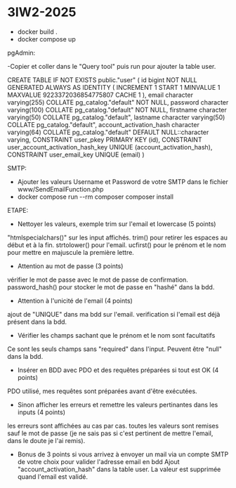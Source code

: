 # 3IW2-2025

- docker build .
- docker compose up

pgAdmin:

-Copier et coller dans le "Query tool" puis run pour ajouter la table user.

CREATE TABLE IF NOT EXISTS public."user"
(
    id bigint NOT NULL GENERATED ALWAYS AS IDENTITY ( INCREMENT 1 START 1 MINVALUE 1 MAXVALUE 9223372036854775807 CACHE 1 ),
    email character varying(255) COLLATE pg_catalog."default" NOT NULL,
    password character varying(100) COLLATE pg_catalog."default" NOT NULL,
    firstname character varying(50) COLLATE pg_catalog."default",
    lastname character varying(50) COLLATE pg_catalog."default",
    account_activation_hash character varying(64) COLLATE pg_catalog."default" DEFAULT NULL::character varying,
    CONSTRAINT user_pkey PRIMARY KEY (id),
    CONSTRAINT user_account_activation_hash_key UNIQUE (account_activation_hash),
    CONSTRAINT user_email_key UNIQUE (email)
)


SMTP:

- Ajouter les valeurs Username et Password de votre SMTP dans le fichier www/SendEmailFunction.php
- docker compose run --rm composer composer install



ETAPE:
- Nettoyer les valeurs, exemple trim sur l'email et lowercase (5 points)

"htmlspecialchars()" sur les input affichés.
trim() pour retirer les espaces au début et à la fin.
strtolower() pour l'email.
ucfirst() pour le prénom et le nom pour mettre en majuscule la première lettre.

- Attention au mot de passe (3 points)

vérifier le mot de passe avec le mot de passe de confirmation.
password_hash() pour stocker le mot de passe en "hashé" dans la bdd.

- Attention à l'unicité de l'email (4 points)

ajout de "UNIQUE" dans ma bdd sur l'email.
verification si l'email est déjà présent dans la bdd.

- Vérifier les champs sachant que le prénom et le nom sont facultatifs

Ce sont les seuls champs sans "required" dans l'input.
Peuvent être "null" dans la bdd.

- Insérer en BDD avec PDO et des requêtes préparées si tout est OK (4 points)

PDO utilisé, mes requêtes sont préparées avant d'être exécutées.

- Sinon afficher les erreurs et remettre les valeurs pertinantes dans les inputs (4 points)

les erreurs sont affichées au cas par cas.
toutes les valeurs sont remises sauf le mot de passe (je ne sais pas si c'est pertinent de mettre l'email, dans le doute je l'ai remis).

- Bonus de 3 points si vous arrivez à envoyer un mail via un compte SMTP de votre choix pour valider l'adresse email en bdd
Ajout "account_activation_hash" dans la table user.
La valeur est supprimée quand l'email est validé.
